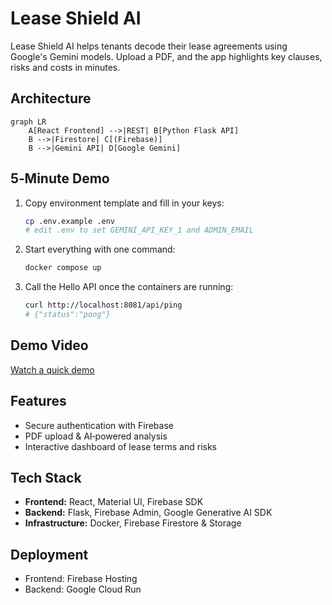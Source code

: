 # Lease Shield AI

Lease Shield AI helps tenants decode their lease agreements using Google's Gemini models. Upload a PDF, and the app highlights key clauses, risks and costs in minutes.

## Architecture
```mermaid
graph LR
    A[React Frontend] -->|REST| B[Python Flask API]
    B -->|Firestore| C[(Firebase)]
    B -->|Gemini API| D[Google Gemini]
```

## 5‑Minute Demo
1. Copy environment template and fill in your keys:
   ```bash
   cp .env.example .env
   # edit .env to set GEMINI_API_KEY_1 and ADMIN_EMAIL
   ```
2. Start everything with one command:
   ```bash
   docker compose up
   ```
3. Call the Hello API once the containers are running:
   ```bash
   curl http://localhost:8081/api/ping
   # {"status":"pong"}
   ```

## Demo Video
[Watch a quick demo](public/Product%20Launch%20Video.mp4)

## Features
- Secure authentication with Firebase
- PDF upload & AI‑powered analysis
- Interactive dashboard of lease terms and risks

## Tech Stack
- **Frontend:** React, Material UI, Firebase SDK
- **Backend:** Flask, Firebase Admin, Google Generative AI SDK
- **Infrastructure:** Docker, Firebase Firestore & Storage

## Deployment
- Frontend: Firebase Hosting
- Backend: Google Cloud Run

